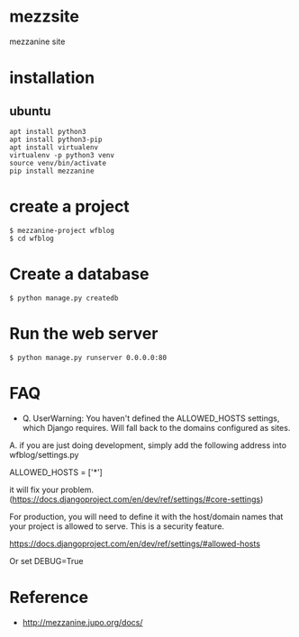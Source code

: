 # mezzsite
mezzanine site

# installation

## ubuntu
```
apt install python3
apt install python3-pip
apt install virtualenv
virtualenv -p python3 venv
source venv/bin/activate
pip install mezzanine
```
# create a project
```
$ mezzanine-project wfblog
$ cd wfblog
```

# Create a database
```
$ python manage.py createdb
```
# Run the web server
```
$ python manage.py runserver 0.0.0.0:80
```
# FAQ

* Q. UserWarning: You haven't defined the ALLOWED_HOSTS settings, which Django requires. Will fall back to the domains configured as sites.

A.
if you are just doing development, simply add the following address into wfblog/settings.py

ALLOWED_HOSTS = [\'*\']

it will fix your problem.(https://docs.djangoproject.com/en/dev/ref/settings/#core-settings)

For production, you will need to define it with the host/domain names that your project is allowed to serve. This is a security feature.

https://docs.djangoproject.com/en/dev/ref/settings/#allowed-hosts

Or set DEBUG=True

# Reference

* http://mezzanine.jupo.org/docs/
